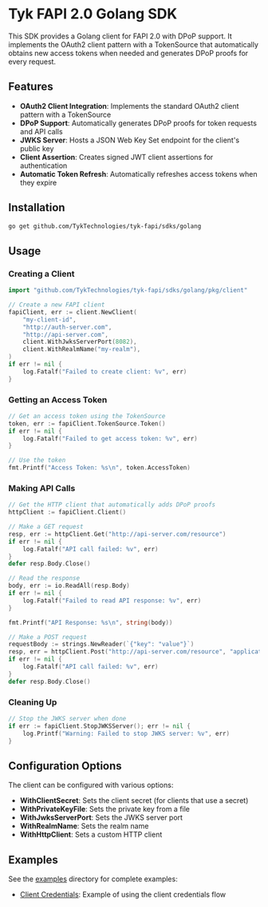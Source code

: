 # Tyk FAPI 2.0 Golang SDK

This SDK provides a Golang client for FAPI 2.0 with DPoP support. It implements the OAuth2 client pattern with a TokenSource that automatically obtains new access tokens when needed and generates DPoP proofs for every request.

## Features

- **OAuth2 Client Integration**: Implements the standard OAuth2 client pattern with a TokenSource
- **DPoP Support**: Automatically generates DPoP proofs for token requests and API calls
- **JWKS Server**: Hosts a JSON Web Key Set endpoint for the client's public key
- **Client Assertion**: Creates signed JWT client assertions for authentication
- **Automatic Token Refresh**: Automatically refreshes access tokens when they expire

## Installation

```bash
go get github.com/TykTechnologies/tyk-fapi/sdks/golang
```

## Usage

### Creating a Client

```go
import "github.com/TykTechnologies/tyk-fapi/sdks/golang/pkg/client"

// Create a new FAPI client
fapiClient, err := client.NewClient(
    "my-client-id",
    "http://auth-server.com",
    "http://api-server.com",
    client.WithJwksServerPort(8082),
    client.WithRealmName("my-realm"),
)
if err != nil {
    log.Fatalf("Failed to create client: %v", err)
}
```

### Getting an Access Token

```go
// Get an access token using the TokenSource
token, err := fapiClient.TokenSource.Token()
if err != nil {
    log.Fatalf("Failed to get access token: %v", err)
}

// Use the token
fmt.Printf("Access Token: %s\n", token.AccessToken)
```

### Making API Calls

```go
// Get the HTTP client that automatically adds DPoP proofs
httpClient := fapiClient.Client()

// Make a GET request
resp, err := httpClient.Get("http://api-server.com/resource")
if err != nil {
    log.Fatalf("API call failed: %v", err)
}
defer resp.Body.Close()

// Read the response
body, err := io.ReadAll(resp.Body)
if err != nil {
    log.Fatalf("Failed to read API response: %v", err)
}

fmt.Printf("API Response: %s\n", string(body))

// Make a POST request
requestBody := strings.NewReader(`{"key": "value"}`)
resp, err = httpClient.Post("http://api-server.com/resource", "application/json", requestBody)
if err != nil {
    log.Fatalf("API call failed: %v", err)
}
defer resp.Body.Close()
```

### Cleaning Up

```go
// Stop the JWKS server when done
if err := fapiClient.StopJWKSServer(); err != nil {
    log.Printf("Warning: Failed to stop JWKS server: %v", err)
}
```

## Configuration Options

The client can be configured with various options:

- **WithClientSecret**: Sets the client secret (for clients that use a secret)
- **WithPrivateKeyFile**: Sets the private key from a file
- **WithJwksServerPort**: Sets the JWKS server port
- **WithRealmName**: Sets the realm name
- **WithHttpClient**: Sets a custom HTTP client

## Examples

See the [examples](./examples) directory for complete examples:

- [Client Credentials](./examples/client_credentials): Example of using the client credentials flow
